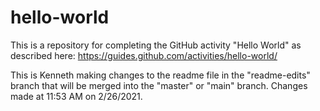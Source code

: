 # hello-world
This is a repository for completing the GitHub activity "Hello World" as described here: https://guides.github.com/activities/hello-world/

This is Kenneth making changes to the readme file in the "readme-edits" branch that will be merged into the "master" or "main" branch. Changes made at 11:53 AM on 2/26/2021.
